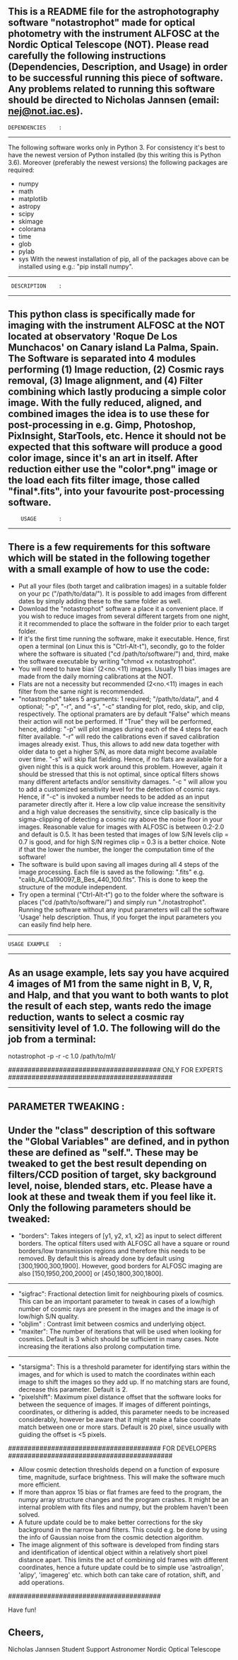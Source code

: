 This is a README file for the astrophotography software "notastrophot" made for optical photometry with the instrument ALFOSC at the Nordic Optical Telescope (NOT). Please read carefully the following instructions (Dependencies, Description, and Usage) in order to be successful running this piece of software. Any problems related to running this software should be directed to Nicholas Jannsen (email: nej@not.iac.es).   
---------------------
    DEPENDENCIES    :
---------------------
The following software works only in Python 3. For consistency it's best to have the newest version of Python installed (by this writing this is Python 3.6). Moreover (preferably the newest versions) the following packages are required:
- numpy
- math
- matplotlib
- astropy
- scipy
- skimage
- colorama
- time
- glob
- pylab
- sys
With the newest installation of pip, all of the packages above can be installed using e.g.: "pip install numpy".
---------------------
     DESCRIPTION    :
---------------------
This python class is specifically made for imaging with the instrument ALFOSC at the NOT located at observatory 'Roque De Los Munchacos' on Canary island La Palma, Spain. The Software is separated into 4 modules performing (1) Image reduction, (2) Cosmic rays removal, (3) Image alignment, and (4) Filter combining which lastly producing a simple color image. With the fully reduced, aligned, and combined images the idea is to use these for post-processing in e.g. Gimp, Photoshop, PixInsight, StarTools, etc. Hence it should not be expected that this software will produce a good color image, since it's an art in itself. After reduction either use the "color*.png" image or the load each fits filter image, those called "final*.fits", into your favourite post-processing software. 
---------------------
        USAGE       :
---------------------
There is a few requirements for this software which will be stated in the following together with a small example of how to use the code:
---------------------
- Put all your files (both target and calibration images) in a suitable folder on your pc ("/path/to/data/"). It is possible to add images from different dates by simply adding these to the same folder as well. 
- Download the "notastrophot" software a place it a convenient place. If you wish to reduce images from several different targets from one night, it it recommended to place the software in the folder prior to each target folder.
- If it's the first time running the software, make it executable. Hence, first open a terminal (on Linux this is "Ctrl-Alt-t"), secondly, go to the folder where the software is situated ("cd /path/to/software/") and, third, make the software executable by writing "chmod +x notastrophot".
- You will need to have bias' (2<no.<11) images. Usually 11 bias images are made from the daily morning calibrations at the NOT.  
- Flats are not a necessity but recommended (2<no.<11) images in each filter from the same night is recommended. 
- "notastrophot" takes 5 arguments: 1 required; "/path/to/data/", and 4 optional; "-p", "-r", and "-s", "-c" standing for plot, redo, skip, and clip, respectively. The optional pramaters are by default "False" which means their action will not be performed. If "True" they will be performed, hence, adding:
"-p" will plot images during each of the 4 steps for each filter available.
"-r" will redo the calibrations even if saved calibration images already exist. Thus, this allows to add new data together with older data to get a higher S/N, as more data might become available over time. 
"-s" will skip flat fielding. Hence, if no flats are available for a given night this is a quick work around this problem. However, again it should be stressed that this is not optimal, since optical filters shows many different artefacts and/or sensitivity damages.
"-c <clip>" will allow you to add a customized sensitivity level for the detection of cosmic rays. Hence, if "-c" is invoked a number needs to be added as an input parameter directly after it. Here a low clip value increase the sensitivity and a high value decreases the sensitivity, since clip basically is the sigma-clipping of detecting a cosmic ray above the noise floor in your images. Reasonable value for images with ALFOSC is between 0.2-2.0 and default is 0.5. It has been tested that images of low S/N levels clip = 0.7 is good, and for high S/N regimes clip = 0.3 is a better choice. Note if that the lower the number, the longer the computation time of the software!
- The software is build upon saving all images during all 4 steps of the image processing. Each file is saved as the following: "<step>_<NOTfilename>_<filter>.fits" e.g. "calib_ALCa190097_B_Bes_440_100.fits". This is done to keep the structure of the module independent.
- Try open a terminal ("Ctrl-Alt-t") go to the folder where the software is places ("cd /path/to/software/") and simply run "./notastrophot". Running the software without any input parameters will call the software 'Usage' help description. Thus, if you forget the input parameters you can easily find help here.   
---------------------
    USAGE EXAMPLE   :
---------------------
As an usage example, lets say you have acquired 4 images of M1 from the same night in B, V, R, and Halp, and that you want to both wants to plot the result of each step, wants redo the image reduction, wants to select a cosmic ray sensitivity level of 1.0. The following will do the job from a terminal:
---------------------
notastrophot -p -r -c 1.0 /path/to/m1/

####################################### ONLY FOR EXPERTS ##########################################

---------------------
 PARAMETER TWEAKING :
---------------------
Under the "class" description of this software the "Global Variables" are defined, and in python these are defined as "self.<variable>". These may be tweaked to get the best result depending on filters/CCD position of target, sky background level, noise, blended stars, etc. Please have a look at these and tweak them if you feel like it. Only the following parameters should be tweaked:
---------------------
- "borders": Takes integers of [y1, y2, x1, x2] as input to select different borders. The optical filters used with ALFOSC all have a square or round borders/low transmission regions and therefore this needs to be removed. By default this is already done by default using [300,1900,300,1900]. However, good borders for ALFOSC imaging are also [150,1950,200,2000] or [450,1800,300,1800].  
---------------------
- "sigfrac": Fractional detection limit for neighbouring pixels of cosmics. This can be an important parameter to tweak in cases of a low/high number of cosmic rays are present in the images and the image is of low/high S/N quality.
- "objlim" : Contrast limit between cosmics and underlying object. 
- "maxiter": The number of iterations that will be used when looking for cosmics. Default is 3 which should be sufficient in many cases. Note increasing the iterations also prolong computation time.
---------------------
- "starsigma": This is a threshold parameter for identifying stars within the images, and for which is used to match the coordinates within each image to shift the images so they add up. If no matching stars are found, decrease this parameter. Default is 2.
- "pixelshift": Maximum pixel distance offset that the software looks for between the sequence of images. If images of different pointings, coordinates, or dithering is added, this parameter needs to be increased considerably, however be aware that it might make a false coordinate match between one or more stars. Default is 20 pixel, since usually with guiding the offset is <5 pixels. 

####################################### FOR DEVELOPERS ##########################################

- Allow cosmic detection thresholds depend on a function of exposure time, magnitude, surface brightness. This will make the software much more efficient. 
- If more than approx 15 bias or flat frames are feed to the program, the numpy array structure changes and the program crashes. It might be an internal problem with fits files and numpy, but the problem haven't been solved.
- A future update could be to make better corrections for the sky background in the narrow band filters. This could e.g. be done by using the info of Gaussian noise from the cosmic detection algorithm.
- The image alignment of this software is developed from finding stars and identification of identical object within a relatively short pixel distance apart. This limits the act of combining old frames with different coordinates, hence a future update could be to simple use 'astroalign', 'alipy', 'imagereg' etc. which both can take care of rotation, shift, and add operations.  

#######################################

Have fun!

Cheers,
---
Nicholas Jannsen
Student Support Astronomer
Nordic Optical Telescope


